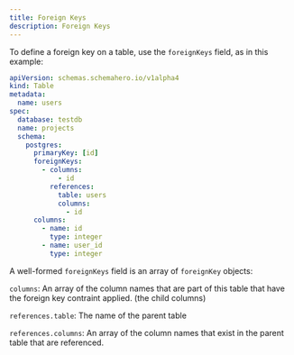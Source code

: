 ```yaml
---
title: Foreign Keys
description: Foreign Keys
---
```


To define a foreign key on a table, use the `foreignKeys` field, as in this example:

```yaml
apiVersion: schemas.schemahero.io/v1alpha4
kind: Table
metadata:
  name: users
spec:
  database: testdb
  name: projects
  schema:
    postgres:
      primaryKey: [id]
      foreignKeys:
        - columns:
            - id
          references:
            table: users
            columns:
              - id
      columns:
        - name: id
          type: integer
        - name: user_id
          type: integer
```

A well-formed `foreignKeys` field is an array of `foreignKey` objects:

`columns`: An array of the column names that are part of this table that have the foreign key contraint applied. (the child columns)

`references.table`: The name of the parent table

`references.columns`: An array of the column names that exist in the parent table that are referenced.
